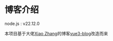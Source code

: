 # 博客介绍

node.js : v22.12.0

本项目基于大佬[Xiao Zhang](https://github.com/mrzym99)的博客[vue3-blog](https://github.com/mrzym99/vue3-blog.git)改造而来



